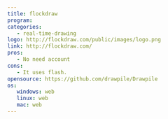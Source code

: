 ```yaml
---
title: flockdraw
program:
categories:
   - real-time-drawing
logo: http://flockdraw.com/public/images/logo.png
link: http://flockdraw.com/
pros:
   - No need account
cons:
   - It uses flash.
opensource: https://github.com/drawpile/Drawpile
os:
   windows: web
   linux: web
   mac: web
---
```


